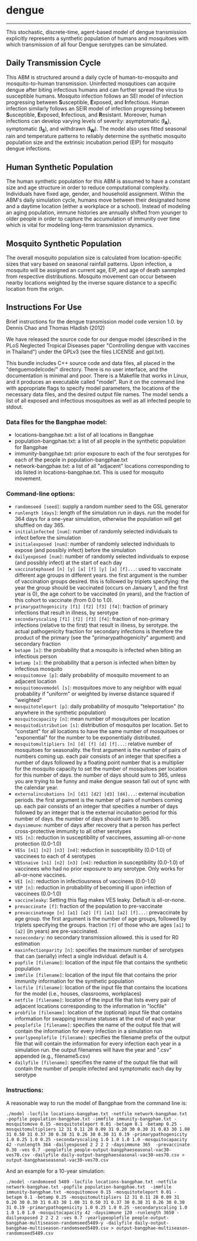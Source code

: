 # dengue
---
This stochastic, discrete-time, agent-based model of dengue transmission explicitly represents a synthetic population of humans and mosquitoes with which transmission of all four Dengue serotypes can be simulated.

## Daily Transmission Cycle
This ABM is structured around a daily cycle of human-to-mosquito and mosquito-to-human transmission.
Uninfected mosqutioes can acquire dengue after biting infectious humans and can further spread the virus to susceptible humans.
Mosquito infection follows an SEI model of infection progressing between **S**usceptible, **E**xposed, and **I**nfectious.
Human infection similarly follows an SEIR model of infection progressing between **S**usceptible, **E**xposed, **I**nfectious, and **R**esistant. Moreover, human infections can develop varying levels of severity: asymptomatic (**I<sub>A</sub>**), symptomatic (**I<sub>S</sub>**), and withdrawn (**I<sub>W</sub>**).
The model also uses fitted seasonal rain and temperature patterns to reliably determine the synthetic mosquito population size and the extrinsic incubation period (EIP) for mosquito dengue infections.

## Human Synthetic Population
The human synthetic population for this ABM is assumed to have a constant size and age structure in order to reduce computational complexity. Individuals have fixed age, gender, and household assignment.
Within the ABM's daily simulation cycle, humans move between their designated home and a daytime location (either a workplace or a school).
Instead of modeling an aging population, immune histories are annually shifted from younger to older people in order to capture the accumulation of immunity over time which is vital for modeling long-term transmission dynamics.

## Mosquito Synthetic Population
The overall mosquito population size is calculated from location-specific sizes that vary based on seasonal rainfall patterns. Upon infection, a mosquito will be assigned an current age, EIP, and age of death sanmpled from respective distributions.
Mosquito movement can occur between nearby locations weighted by the inverse square distance to a specific location from the origin.

## Instructions For Use
Brief instructions for the dengue transmission model code version 1.0.
by Dennis Chao and Thomas Hladish (2012)

We have released the source code for our dengue model (described in
the PLoS Neglected Tropical Diseases paper "Controlling dengue with
vaccines in Thailand") under the GPLv3 (see the files LICENSE and
gpl.txt).

This bundle includes C++ source code and data files, all placed in the
"denguemodelcode/" directory. There is no user interface, and the
documentation is minimal and poor. There is a Makefile that works in
Linux, and it produces an executable called "model". Run it on the
command line with appropriate flags to specify model parameters, the
locations of the necessary data files, and the desired output file names.
The model sends a list of all exposed and infectious mosquitoes as well
as all infected people to stdout.

### Data files for the Bangphae model:

- locations-bangphae.txt: a list of all locations in Bangphae
- population-bangphae.txt: a list of all people in the synthetic population for Bangphae
- immunity-bangphae.txt: prior exposure to each of the four serotypes for each of the people in population-bangphae.txt
- network-bangphae.txt: a list of all "adjacent" locations corresponding to ids listed in locations-bangphae.txt. This is used for mosquito movement.

### Command-line options:

  - `randomseed [seed]`: supply a random number seed to the GSL generator
  - `runlength [days]`: length of the simulation run in days. run the model for 364 days for a one-year simulation, otherwise the population will get shuffled on day 365.
  - `initialinfected [num]`: number of randomly selected individuals to infect before the simulation
  - `initialexposed [num]`: number of randomly selected individuals to expose (and possibly infect) before the simulation
  - `dailyexposed [num]`: number of randomly selected individuals to expose (and possibly infect) at the start of each day
  - `vaccinatephased [n] [y] [a] [f] [y] [a] [f]...`: used to vaccinate different age groups in different years. the first argument is the number of vaccination groups desired. this is followed by triplets specifying: the year the group should be vaccinated (occurs on January 1, and the first year is 0), the age cohort to be vaccinated (in years), and the fraction of this cohort to vaccinate (from 0.0 to 1.0).
  - `primarypathogenicity [f1] [f2] [f3] [f4]`: fraction of primary infections that result in illness, by serotype
  - `secondaryscaling [f1] [f2] [f3] [f4]`: fraction of non-primary infections (relative to the first) that result in illness, by serotype. the actual pathogenicity fraction for secondary infections is therefore the product of the primary (see the "primarypathogenicity" argument) and secondary fraction
  - `betapm [x]`: the probability that a mosquito is infected when biting an infectious person
  - `betamp [x]`: the probability that a person is infected when bitten by infectious mosquito
  - `mosquitomove [p]`: daily probability of mosquito movement to an adjacent location
  - `mosquitomovemodel [s]`: mosquitoes move to any neighbor with equal probability if "uniform" or weighted by inverse distance squared if "weighted"
  - `mosquitoteleport [p]`: daily probability of mosquito "teleportation" (to anywhere in the synthetic population)
  - `mosquitocapacity [n]`: mean number of mosquitoes per location
  - `mosquitodistribution [s]`: distribution of mosquitos per location. Set to "constant" for all locations to have the same number of mosquitoes or "exponential" for the number to be exponentially distributed.
  - `mosquitomultipliers [n] [d] [f] [d] [f]...`: relative number of mosquitoes for seasonality. the first argument is the number of pairs of numbers coming up. each pair consists of an integer that specifies a number of days followed by a floating point number that is a multiplier for the mosquito capacity to set the number of mosquitoes per location for this number of days. the number of days should sum to 365, unless you are trying to be funny and make dengue season fall out of sync with the calendar year.
  - `externalincubations [n] [d1] [d2] [d3] [d4]...`: external incubation periods. the first argument is the number of pairs of numbers coming up. each pair consists of an integer that specifies a number of days followed by an integer that is the external incubation period for this number of days. the number of days should sum to 365.
  - `daysimmune`: number of days after recovery that a person has perfect cross-protective immunity to all other serotypes
  - `VES [n]`: reduction in susceptibility of vaccinees, assuming all-or-none protection (0.0-1.0)
  - `VESs [n1] [n2] [n3] [n4]`: reduction in susceptibility (0.0-1.0) of vaccinees to each of 4 serotypes
  - `VESsnaive [n1] [n2] [n3] [n4]`: reduction in susceptibility (0.0-1.0) of vaccinees who had no prior exposure to any serotype. Only works for all-or-none vaccines.
  - `VEI [n]`: reduction in infectiousness of vaccinees (0.0-1.0)
  - `VEP [n]`: reduction in probability of becoming ill upon infection of vaccinees (0.0-1.0)
  - `vaccineleaky`: Setting this flag makes VES leaky. Default is all-or-none.
  - `prevaccinate [f]`: fraction of the population to pre-vaccinate
  - `prevaccinateage [n] [a1] [a2] [f] [a1] [a2] [f]...`: prevaccinate by age group. the first argument is the number of age groups, followed by triplets specifying the groups. fraction `[f]` of those who are ages `[a1]` to `[a2]` (in years) are pre-vaccinated.
  - `nosecondary`: no secondary transmission allowed. this is used for R0 estimation
  - `maxinfectionparity [n]`: specifies the maximum number of serotypes that can (serially) infect a single individual. default is 4.
  - `popfile [filename]`: location of the input file that contains the synthetic population
  - `immfile [filename]`: location of the input file that contains the prior immunity information for the synthetic population
  - `locfile [filename]`: location of the input file that contains the locations for the model (i.e., houses, classrooms, workplaces)
  - `netfile [filename]`: location of the input file that lists every pair of adjacent locations corresponding to the information in "locfile"
  - `probfile [filename]`: location of the (optional) input file that contains information for swapping immune statuses at the end of each year
  - `peoplefile [filename]`: specifies the name of the output file that will contain the information for every infection in a simulation run
  - `yearlypeoplefile [filename]`: specifies the filename prefix of the output file that will contain the information for every infection each year in a simulation run. the output filenames will have the year and ".csv" appended (e.g., filename5.csv)
  - `dailyfile [filename]`: specifies the name of the output file that will contain the number of people infected and symptomatic each day by serotype

### Instructions:

A reasonable way to run the model of Bangphae from the command line is:

`./model -locfile locations-bangphae.txt -netfile network-bangphae.txt -popfile population-bangphae.txt -immfile immunity-bangphae.txt -mosquitomove 0.15 -mosquitoteleport 0.01 -betapm 0.1 -betamp 0.25 -mosquitomultipliers 12 31 0.11 28 0.09 31 0.20 30 0.30 31 0.83 30 1.00 31 0.50 31 0.37 30 0.38 31 0.26 30 0.30 31 0.19 -primarypathogenicity 1.0 0.25 1.0 0.25 -secondaryscaling 1.0 1.0 1.0 1.0 -mosquitocapacity 42 -runlength 364 -dailyexposed 2 2 2 2 -daysimmune 365  -prevaccinate 0.30 -ves 0.7 -peoplefile people-output-bangphaeseasonal-vac30-ves70.csv -dailyfile daily-output-bangphaeseasonal-vac30-ves70.csv > output-bangphaeseasonal-vac30-ves70.csv`

And an example for a 10-year simulation:

`./model -randomseed 5489 -locfile locations-bangphae.txt -netfile network-bangphae.txt -popfile population-bangphae.txt  -immfile immunity-bangphae.txt -mosquitomove 0.15 -mosquitoteleport 0.01 -betapm 0.1 -betamp 0.25 -mosquitomultipliers 12 31 0.11 28 0.09 31 0.20 30 0.30 31 0.83 30 1.00 31 0.50 31 0.37 30 0.38 31 0.26 30 0.30 31 0.19 -primarypathogenicity 1.0 0.25 1.0 0.25 -secondaryscaling 1.0 1.0 1.0 1.0 -mosquitocapacity 42 -daysimmune 120 -runlength 3650 -dailyexposed 2 2 2 2 -ves 0.7 -yearlypeoplefile people-output-bangphae-multiseason-randomseed5489-y -dailyfile daily-output-bangphae-multiseason-randomseed5489.csv > output-bangphae-multiseason-randomseed5489.csv`
